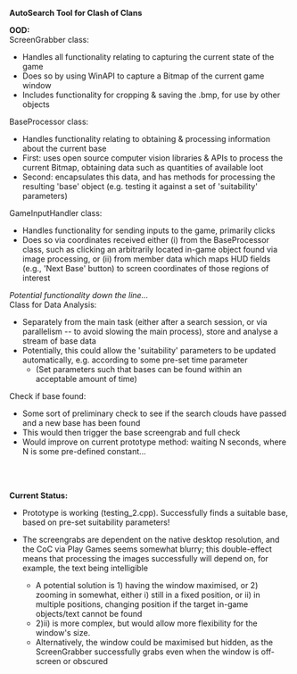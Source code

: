 **AutoSearch Tool for Clash of Clans**

**OOD:** <br/>
ScreenGrabber class:
- Handles all functionality relating to capturing the current state of the game
- Does so by using WinAPI to capture a Bitmap of the current game window
- Includes functionality for cropping & saving the .bmp, for use by other objects

BaseProcessor class:
- Handles functionality relating to obtaining & processing information about the current base
- First: uses open source computer vision libraries & APIs to process the current Bitmap, obtaining data such as quantities of available loot
- Second: encapsulates this data, and has methods for processing the resulting 'base' object (e.g. testing it against a set of 'suitability' parameters)

GameInputHandler class:
- Handles functionality for sending inputs to the game, primarily clicks
- Does so via coordinates received either (i) from the BaseProcessor class, such as clicking an arbitrarily located in-game object found via image processing, or (ii) from member data which maps HUD fields (e.g., 'Next Base' button) to screen coordinates of those regions of interest

_Potential functionality down the line..._ <br/>
Class for Data Analysis:
- Separately from the main task (either after a search session, or via parallelism -- to avoid slowing the main process), store and analyse a stream of base data
- Potentially, this could allow the 'suitability' parameters to be updated automatically, e.g. according to some pre-set time parameter
  - (Set parameters such that bases can be found within an acceptable amount of time) 

Check if base found:
- Some sort of preliminary check to see if the search clouds have passed and a new base has been found
- This would then trigger the base screengrab and full check
- Would improve on current prototype method: waiting N seconds, where N is some pre-defined constant...
<br/>
<br/>

**Current Status:** <br/>
- Prototype is working (testing_2.cpp). Successfully finds a suitable base, based on pre-set suitability parameters!

- The screengrabs are dependent on the native desktop resolution, and the CoC via Play Games seems somewhat blurry; this double-effect means that processing the images successfully will depend on, for example, the text being intelligible
  - A potential solution is 1) having the window maximised, or 2) zooming in somewhat, either i) still in a fixed position, or ii) in multiple positions, changing position if the target in-game objects/text cannot be found
  - 2)ii) is more complex, but would allow more flexibility for the window's size.
  - Alternatively, the window could be maximised but hidden, as the ScreenGrabber successfully grabs even when the window is off-screen or obscured